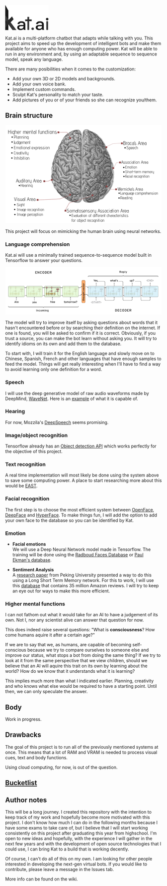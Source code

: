 <img src='https://raw.githubusercontent.com/takusui/Kat.ai/master/git/kat-logo.png' height="80">

Kat.ai is a multi-platform chatbot that adapts while talking with you. This project aims to speed up the development of intelligent bots and make them available for anyone who has enough computing power. Kat will be able to run in any environment and, by using an adaptable sequence to sequence model, speak any language.

There are many posibilities when it comes to the customization:
* Add your own 3D or 2D models and backgrounds.
* Add your own voice bank.
* Implement custom commands.
* Sculpt Kat's personality to match your taste.
* Add pictures of you or of your friends so she can recognize you/them.

## Brain structure
![](https://raw.githubusercontent.com/takusui/Kat.ai/master/git/brain.png)

This project will focus on mimicking the human brain using neural networks.

### Language comprehension
Kat.ai will use a minimally trained sequence-to-sequence model built in Tensorflow to answer your questions.

![](https://raw.githubusercontent.com/takusui/Kat.ai/0e74c223a9b6e5eae9f37110425379dd58e1f4e8/git/seq2seq.png)

The model will try to improve itself by asking questions about words that it hasn't encountered before or by searching their definition on the internet. If one is found, you will be asked to confirm if it is correct. Obviously, if you trust a source, you can make the bot learn without asking you. It will try to identify idioms on its own and add them to the database.

To start with, I will train it for the English language and slowly move on to Chinese, Spanish, French and other languages that have enough samples to feed the model. Things will get really interesting when I'll have to find a way to avoid learning only one definition for a word.



### Speech
I will use the deep generative model of raw audio waveforms made by DeepMind, [WaveNet](https://deepmind.com/blog/wavenet-generative-model-raw-audio/). Here is an [example](https://storage.googleapis.com/deepmind-media/pixie/us-english/wavenet-1.wav) of what it is capable of. 

### Hearing
For now, Mozzila's [DeepSpeech](https://github.com/mozilla/DeepSpeech) seems promising. 

### Image/object recognition
Tensorflow already has an [Object detection API](https://github.com/tensorflow/models/tree/master/research/object_detection) which works perfectly for the objective of this project.

### Text recognition
A real time implementation will most likely be done using the system above to save some computing power. A place to start researching more about this would be [EAST](https://github.com/argman/EAST).

### Facial recognition
The first step is to choose the most efficient system between [OpenFace](https://github.com/cmusatyalab/openface), [DeepFace](https://github.com/RiweiChen/DeepFace) and [HyperFace](https://arxiv.org/pdf/1603.01249.pdf). To make things fun, I will add the option to add your own face to the database so you can be identified by Kat.

### Emotion

* __Facial emotions__ <br>
We will use a Deep Neural Network model made in Tensorflow. The training will be done using the [Radboud Faces Database](http://www.socsci.ru.nl:8180/RaFD2/RaFD?p=main) or [Paul Ekman's database](https://www.paulekman.com/).

* __Sentiment Analysis__ <br>
A [research paper](http://www.aclweb.org/anthology/D16-1024) from Peking University presented a way to do this using a Long Short Term Memory network. For this to work, I will use this [database](https://snap.stanford.edu/data/web-Amazon.html) that contains 35 million Amazon reviews. I will try to keep an eye out for ways to make this more efficient.

### Higher mental functions
I can not fathom out what it would take for an AI to have a judgement of its own. Not I, nor any scientist alive can answer that question for now.

This does indeed raise several questions: "What is __consciousness__? How come humans aquire it after a certain age?"

If we are to say that we, as humans, are capable of becoming self-conscious because we try to compare ourselves to someone else and improve our status, what stops a bot from doing the same thing? If we try to look at it from the same perspective that we view children, should we believe that an AI will aquire this trait on its own by learning about the world? How do we know that it understands what it is learning?

This implies much more than what I indicated earlier. Planning, creativity and who knows what else would be required to have a starting point. Until then, we can only speculate the answer.

## Body
Work in progress.

## Drawbacks
The goal of this project is to run all of the previously mentioned systems at once. This means that a lot of RAM and VRAM is needed to process visual cues, text and body functions.

Using cloud computing, for now, is out of the question. 

## [Bucketlist](https://github.com/takusui/Kat.ai/wiki/Bucketlist)
 
## Author notes

This will be a long journey. I created this repository with the intention to keep track of my work and hopefully become more motivated with this project. I don't know how much I can do in the following months because I have some exams to take care of, but I believe that I will start working consistently on this project after graduating this year from highschool. I'm open to new ideas and hopefully, with the experience I will gather in the next few years and with the development of open source technologies that I could use, I can bring Kat to a build that is working decently.

Of course, I can't do all of this on my own. I am looking for other people interested in developing the next-gen virtual bots. If you would like to contribute, please leave a message in the Issues tab.

More info can be found on the wiki.
